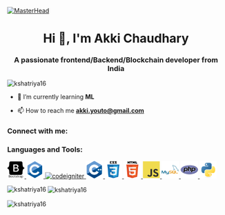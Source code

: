 [![MasterHead](https://encrypted-tbn0.gstatic.com/images?q=tbn:ANd9GcRNtJR4WiB4sNWPu8xoTU6QHjnueshig3wLhA&usqp=CAU)](https://example.com)
<h1 align="center">Hi 👋, I'm Akki Chaudhary</h1>
<h3 align="center">A passionate frontend/Backend/Blockchain developer from India</h3>
<img align="right" alt="" width="400" src="https://encrypted-tbn0.gstatic.com/images?q=tbn:ANd9GcSUZvS_3VebRbFCWcv6u4zXknUSOkxVfB2qmg&usqp=CAU">


<p align="left"> <img src="https://komarev.com/ghpvc/?username=kshatriya16&label=Profile%20views&color=0e75b6&style=flat" alt="kshatriya16" /> </p>

- 🌱 I’m currently learning **ML**

- 📫 How to reach me **akki.youto@gmail.com**

<h3 align="left">Connect with me:</h3>
<p align="left">
</p>

<h3 align="left">Languages and Tools:</h3>
<p align="left"> <a href="https://getbootstrap.com" target="_blank" rel="noreferrer"> <img src="https://raw.githubusercontent.com/devicons/devicon/master/icons/bootstrap/bootstrap-plain-wordmark.svg" alt="bootstrap" width="40" height="40"/> </a> <a href="https://www.cprogramming.com/" target="_blank" rel="noreferrer"> <img src="https://raw.githubusercontent.com/devicons/devicon/master/icons/c/c-original.svg" alt="c" width="40" height="40"/> </a> <a href="https://codeigniter.com" target="_blank" rel="noreferrer"> <img src="https://cdn.worldvectorlogo.com/logos/codeigniter.svg" alt="codeigniter" width="40" height="40"/> </a> <a href="https://www.w3schools.com/cpp/" target="_blank" rel="noreferrer"> <img src="https://raw.githubusercontent.com/devicons/devicon/master/icons/cplusplus/cplusplus-original.svg" alt="cplusplus" width="40" height="40"/> </a> <a href="https://www.w3schools.com/css/" target="_blank" rel="noreferrer"> <img src="https://raw.githubusercontent.com/devicons/devicon/master/icons/css3/css3-original-wordmark.svg" alt="css3" width="40" height="40"/> </a> <a href="https://www.w3.org/html/" target="_blank" rel="noreferrer"> <img src="https://raw.githubusercontent.com/devicons/devicon/master/icons/html5/html5-original-wordmark.svg" alt="html5" width="40" height="40"/> </a> <a href="https://developer.mozilla.org/en-US/docs/Web/JavaScript" target="_blank" rel="noreferrer"> <img src="https://raw.githubusercontent.com/devicons/devicon/master/icons/javascript/javascript-original.svg" alt="javascript" width="40" height="40"/> </a> <a href="https://www.mysql.com/" target="_blank" rel="noreferrer"> <img src="https://raw.githubusercontent.com/devicons/devicon/master/icons/mysql/mysql-original-wordmark.svg" alt="mysql" width="40" height="40"/> </a> <a href="https://www.php.net" target="_blank" rel="noreferrer"> <img src="https://raw.githubusercontent.com/devicons/devicon/master/icons/php/php-original.svg" alt="php" width="40" height="40"/> </a> <a href="https://www.python.org" target="_blank" rel="noreferrer"> <img src="https://raw.githubusercontent.com/devicons/devicon/master/icons/python/python-original.svg" alt="python" width="40" height="40"/> </a> </p>

<p><img align="left" src="https://github-readme-stats.vercel.app/api/top-langs?username=kshatriya16&show_icons=true&locale=en&layout=compact" alt="kshatriya16" /></p>

<p>&nbsp;<img align="center" src="https://github-readme-stats.vercel.app/api?username=kshatriya16&show_icons=true&locale=en" alt="kshatriya16" /></p>

<p><img align="center" src="https://github-readme-streak-stats.herokuapp.com/?user=kshatriya16&" alt="kshatriya16" /></p>
